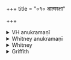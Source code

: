 +++
title = "०१० आत्मरक्षा"

+++

<details><summary>VH anukramaṇī</summary>

आत्मरक्षा  
१-८ ब्रह्म। वास्तोष्पतिः। १-६ यवमध्या त्रिपदा गायत्री, ७ यवमध्या ककुप्, ८ पुरोधृतिद्व्यनुष्टुब्गर्भा पराष्टिस्त्र्यवसाना चतुष्पदातिजगती।
</details>

<details><summary>Whitney anukramaṇī</summary>

[Brahman.—aṣṭakam. vāstoṣpatyam. 1-6. yavamadhyā 3-p. gāyatrī; 7. yavamadhyā kakubh; 8. purodhṛtidvyanuṣṭubgarbhā parāṣṭi 3-av. 4-p. atijagatī.]
</details>



<details><summary>Whitney</summary>

### Comment
⌊This piece is prose.⌋ This piece, like the preceding, is wanting in Pāipp. Parts of vss. 1-7 are apparently used by Kāuś. in a magic rite (49. 7-9); and certainly those verses are quoted in a ceremony (51. 14) for the welfare of the house with burying ⌊five⌋ stones in its corners ⌊and middle and putting a sixth above it⌋; and the hymn is reckoned (8. 23, note) to the vāstu gaṇa; while vs. 8 appears, with vi. 53 and vii. 67, in the savayajñas (66. 2). In Vāit. (29. 11) the verses are addressed to the stones of enclosure in the agnicayana.


### Translations
Translated: Griffith, i. 202; Weber, xviii. 200.
</details>

<details><summary>Griffith</summary>

A prayer to the presiding deities of the four quarters for protection
</details>
